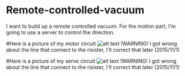 # Remote-controlled-vacuum
I want to build up a remote controlled vacuum.
For the motion part, I'm going to use a server to control the direction.

#Here is a picture of my motor circuit
 ![alt text](https://cloud.githubusercontent.com/assets/14916428/10867290/48d307d0-8095-11e5-8961-28b4feb6c9f4.jpg "This is a model of my Motor Circuit")
!WARNING!  I got wrong about the line that connect to the risister, I'll correct that later (2015/11/1)

#Here is a picture of my servo circuit
 ![alt text](https://cloud.githubusercontent.com/assets/14916428/10867522/3a39d210-80a1-11e5-83fc-52290ba4b6b5.png "This is a model of my Servo Circuit")
!WARNING!  I got wrong about the line that connect to the risister, I'll correct that later (2015/11/1)
